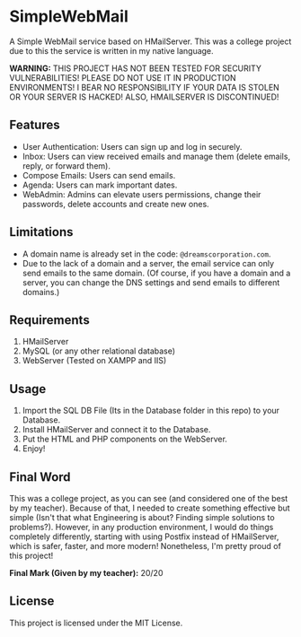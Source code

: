 # SimpleWebMail

A Simple WebMail service based on HMailServer. This was a college project due to this the service is written in my native language.

**WARNING:** THIS PROJECT HAS NOT BEEN TESTED FOR SECURITY VULNERABILITIES! PLEASE DO NOT USE IT IN PRODUCTION ENVIRONMENTS! I BEAR NO RESPONSIBILITY IF YOUR DATA IS STOLEN OR YOUR SERVER IS HACKED! ALSO, HMAILSERVER IS DISCONTINUED!

## Features

- User Authentication: Users can sign up and log in securely.
- Inbox: Users can view received emails and manage them (delete emails, reply, or forward them).
- Compose Emails: Users can send emails.
- Agenda: Users can mark important dates.
- WebAdmin: Admins can elevate users permissions, change their passwords, delete accounts and create new ones.

## Limitations

- A domain name is already set in the code: `@dreamscorporation.com`.
- Due to the lack of a domain and a server, the email service can only send emails to the same domain. (Of course, if you have a domain and a server, you can change the DNS settings and send emails to different domains.)

## Requirements

1. HMailServer
2. MySQL (or any other relational database)
3. WebServer (Tested on XAMPP and IIS)

## Usage

1. Import the SQL DB File (Its in the Database folder in this repo) to your Database.
2. Install HMailServer and connect it to the Database.
3. Put the HTML and PHP components on the WebServer.
4. Enjoy!

## Final Word

This was a college project, as you can see (and considered one of the best by my teacher). Because of that, I needed to create something effective but simple (Isn't that what Engineering is about? Finding simple solutions to problems?). However, in any production environment, I would do things completely differently, starting with using Postfix instead of HMailServer, which is safer, faster, and more modern! Nonetheless, I'm pretty proud of this project!

**Final Mark (Given by my teacher):** 20/20

## License

This project is licensed under the MIT License.
